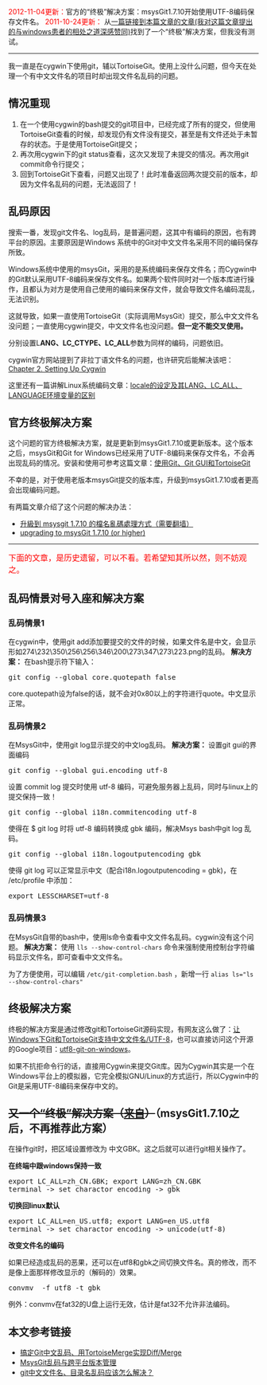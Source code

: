 <span style="color:red;">2012-11-04更新：</span>官方的“终极”解决方案：msysGit1.7.10开始使用UTF-8编码保存文件名。
<span style="color:red;">2011-10-24更新：</span> 从<a href="http://giftdotyoung.blogspot.com/2011/03/blog-post_31.html" title="宽容那些与我们不同的人" target="_blank">一篇链接到本篇文章的文章(我对这篇文章提出的与windows患者的相处之道深感赞同)</a>找到了一个“终极”解决方案，但我没有测试。

<hr />
我一直是在cygwin下使用git，辅以TortoiseGit。使用上没什么问题，但今天在处理一个有中文文件名的项目时却出现文件名乱码的问题。

## 情况重现

<ol>
	<li>在一个使用cygwin的bash提交的git项目中，已经完成了所有的提交，但使用TortoiseGit查看的时候，却发现仍有文件没有提交，甚至是有文件还处于未暂存的状态。于是使用TortoiseGit提交；</li>
	<li>再次用cygwin下的git status查看，这次又发现了未提交的情况。再次用git commit命令行提交；</li>
	<li>回到TortoiseGit下查看，问题又出现了！此时准备返回两次提交前的版本，却因为文件名乱码的问题，无法返回了！</li>
</ol>

## 乱码原因

搜索一番，发现git文件名、log乱码，是普遍问题，这其中有编码的原因，也有跨平台的原因。主要原因是Windows 系统中的Git对中文文件名采用不同的编码保存所致。

Windows系统中使用的msysGit，采用的是系统编码来保存文件名；而Cygwin中的Git默认采用UTF-8编码来保存文件名。如果两个软件同时对一个版本库进行操作，且都认为对方是使用自己使用的编码来保存文件，就会导致文件名编码混乱，无法识别。

这就导致，如果一直使用TortoiseGit（实际调用MsysGit）提交，那么中文文件名没问题；一直使用cygwin提交，中文文件名也没问题。<strong>但一定不能交叉使用。</strong>

分别设置L<strong>ANG、LC_CTYPE、LC_ALL</strong>参数为同样的编码，问题依旧。

cygwin官方网站提到了非拉丁语文件名的问题，也许研究后能解决该吧：<a href="http://www.cygwin.com/cygwin-ug-net/setup-locale.html" target="_blank">Chapter 2. Setting Up Cygwin</a>

这里还有一篇讲解Linux系统编码文章：<a href="http://jmut.bokee.com/6874378.html" target="_blank">locale的设定及其LANG、LC_ALL、LANGUAGE环境变量的区别</a>

## 官方终极解决方案

这个问题的官方终极解决方案，就是更新到msysGit1.7.10或更新版本。这个版本之后，msysGit和Git for Windows已经采用了UTF-8编码来保存文件名，不会再出现乱码的情况。安装和使用可参考这篇文章：[使用Git、Git GUI和TortoiseGit](http://zengrong.net/post/1722.htm)

不幸的是，对于使用老版本msysGit提交的版本库，升级到msysGit1.7.10或者更高会出现编码问题。

有两篇文章介绍了这个问题的解决办法：
* [升級到 msysgit 1.7.10 的檔名亂碼處理方式（需要翻墙）](http://jiichen.blogspot.tw/2012/04/msysgit-1710.html)
* [upgrading to msysGit 1.7.10 (or higher)](http://blog.syntevo.net/2012/04/24/1335271500000.html)

<!--more-->

<hr>
<span style="font-size:12pt;color:red;">下面的文章，是历史遗留，可以不看。若希望知其所以然，则不妨观之。</span>

## 乱码情景对号入座和解决方案
### 乱码情景1
在cygwin中，使用git add添加要提交的文件的时候，如果文件名是中文，会显示形如274\232\350\256\256\346\200\273\347\273\223.png的乱码。
<strong>解决方案：</strong>
在bash提示符下输入：
<pre>git config --global core.quotepath false</pre>
core.quotepath设为false的话，就不会对0x80以上的字符进行quote。中文显示正常。

### 乱码情景2
在MsysGit中，使用git log显示提交的中文log乱码。
<strong>解决方案：</strong>
设置git gui的界面编码
<pre>git config --global gui.encoding utf-8</pre>

设置 commit log 提交时使用 utf-8 编码，可避免服务器上乱码，同时与linux上的提交保持一致！
<pre>git config --global i18n.commitencoding utf-8</pre>

使得在 $ git log 时将 utf-8 编码转换成 gbk 编码，解决Msys bash中git log 乱码。
<pre>git config --global i18n.logoutputencoding gbk</pre>

使得 git log 可以正常显示中文（配合i18n.logoutputencoding = gbk)，在 /etc/profile 中添加：
<pre>export LESSCHARSET=utf-8</pre>

### 乱码情景3

在MsysGit自带的bash中，使用ls命令查看中文文件名乱码。cygwin没有这个问题。
<strong>解决方案：</strong>
使用 `lls --show-control-chars` 命令来强制使用控制台字符编码显示文件名，即可查看中文文件名。

为了方便使用，可以编辑 `/etc/git-completion.bash` ，新增一行 `alias ls="ls --show-control-chars"`

## 终极解决方案

终极的解决方案是通过修改git和TortoiseGit源码实现，有网友这么做了：<a href="http://www.cnblogs.com/tinyfish/archive/2010/12/17/1909463.html" target="_blank">让Windows下Git和TortoiseGit支持中文文件名/UTF-8</a>，也可以直接访问这个开源的Google项目：<a href="http://code.google.com/p/utf8-git-on-windows">utf8-git-on-windows</a>。

如果不抗拒命令行的话，直接用Cygwin来提交Git库。因为Cygwin其实是一个在Windows平台上的模拟器，它完全模拟GNU/Linux的方式运行，所以Cygwin中的Git是采用UTF-8编码来保存中文的。

## <del>又一个“终极”解决方案（<a href="http://giftdotyoung.blogspot.com/2011/03/blog-post_31.html" target="_blank">来自</a>）</del>（msysGit1.7.10之后，不再推荐此方案）

在操作git时，把区域设置修改为 中文GBK。这之后就可以进行git相关操作了。

<strong>在终端中跟windows保持一致</strong>

<pre lang="bash">
export LC_ALL=zh_CN.GBK; export LANG=zh_CN.GBK
terminal -> set charactor encoding -> gbk
</pre>

<strong>切换回linux默认</strong>

<pre lang="bash">
export LC_ALL=en_US.utf8; export LANG=en_US.utf8
terminal -> set charactor encoding -> unicode(utf-8)
</pre>

<strong>改变文件名的编码</strong>

如果已经造成乱码的恶果，还可以在utf8和gbk之间切换文件名。真的修改，而不是像上面那样修改显示的（解码的）效果。

<pre lang="bash">
convmv <filename> -f utf8 -t gbk
</pre>

例外：convmv在fat32的U盘上运行无效，估计是fat32不允许非法编码。

## 本文参考链接
<ul>
	<li><a href="http://topic.csdn.net/u/20110113/19/b0d5d506-4307-428b-a61d-7974aa66a2da.html" target="_blank">搞定Git中文乱码、用TortoiseMerge实现Diff/Merge</a></li>
	<li><a href="http://topic.csdn.net/u/20110106/20/f11ef8dd-44ec-478e-b78a-73240bcdde43.html" target="_blank">MsysGit乱码与跨平台版本管理</a></li>
	<li><a href="http://bbs.et8.net/bbs/showthread.php?t=942185" target="_blank">git中文文件名、目录名乱码应该怎么解决？</a></li>
</ul>

